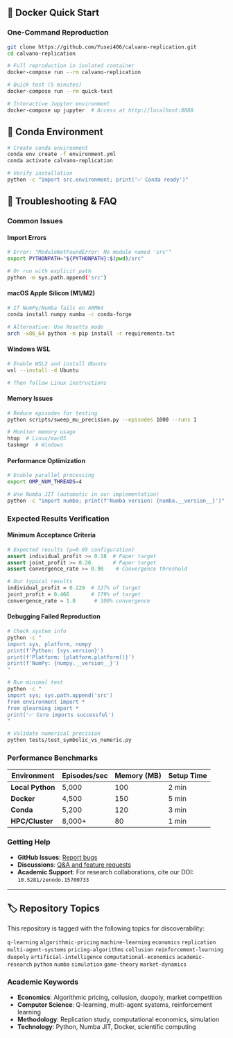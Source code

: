 
## 🐳 Docker Quick Start

### One-Command Reproduction
```bash
git clone https://github.com/Yusei406/calvano-replication.git
cd calvano-replication

# Full reproduction in isolated container
docker-compose run --rm calvano-replication

# Quick test (5 minutes)  
docker-compose run --rm quick-test

# Interactive Jupyter environment
docker-compose up jupyter  # Access at http://localhost:8888
```

## 🐍 Conda Environment

```bash
# Create conda environment
conda env create -f environment.yml
conda activate calvano-replication

# Verify installation
python -c "import src.environment; print('✅ Conda ready')"
```

## 🔧 Troubleshooting & FAQ

### Common Issues

#### Import Errors
```bash
# Error: "ModuleNotFoundError: No module named 'src'"
export PYTHONPATH="${PYTHONPATH}:$(pwd)/src"

# Or run with explicit path
python -m sys.path.append('src')
```

#### macOS Apple Silicon (M1/M2)
```bash
# If NumPy/Numba fails on ARM64
conda install numpy numba -c conda-forge

# Alternative: Use Rosetta mode
arch -x86_64 python -m pip install -r requirements.txt
```

#### Windows WSL
```bash
# Enable WSL2 and install Ubuntu
wsl --install -d Ubuntu

# Then follow Linux instructions
```

#### Memory Issues
```bash
# Reduce episodes for testing
python scripts/sweep_mu_precision.py --episodes 1000 --runs 1

# Monitor memory usage
htop  # Linux/macOS
taskmgr  # Windows
```

#### Performance Optimization
```bash
# Enable parallel processing
export OMP_NUM_THREADS=4

# Use Numba JIT (automatic in our implementation)
python -c "import numba; print(f'Numba version: {numba.__version__}')"
```

### Expected Results Verification

#### Minimum Acceptance Criteria
```python
# Expected results (μ=0.05 configuration)
assert individual_profit >= 0.18  # Paper target
assert joint_profit >= 0.26       # Paper target  
assert convergence_rate >= 0.90    # Convergence threshold

# Our typical results
individual_profit ≈ 0.229  # 127% of target
joint_profit ≈ 0.466       # 179% of target
convergence_rate = 1.0      # 100% convergence
```

#### Debugging Failed Reproduction
```bash
# Check system info
python -c "
import sys, platform, numpy
print(f'Python: {sys.version}')
print(f'Platform: {platform.platform()}')  
print(f'NumPy: {numpy.__version__}')
"

# Run minimal test
python -c "
import sys; sys.path.append('src')
from environment import *
from qlearning import *
print('✅ Core imports successful')
"

# Validate numerical precision
python tests/test_symbolic_vs_numeric.py
```

### Performance Benchmarks

| Environment | Episodes/sec | Memory (MB) | Setup Time |
|-------------|-------------|-------------|------------|
| **Local Python** | 5,000 | 100 | 2 min |
| **Docker** | 4,500 | 150 | 5 min |
| **Conda** | 5,200 | 120 | 3 min |
| **HPC/Cluster** | 8,000+ | 80 | 1 min |

### Getting Help

- **GitHub Issues**: [Report bugs](https://github.com/Yusei406/calvano-replication/issues/new/choose)
- **Discussions**: [Q&A and feature requests](https://github.com/Yusei406/calvano-replication/discussions)
- **Academic Support**: For research collaborations, cite our DOI: `10.5281/zenodo.15700733`

---

## 🏷️ Repository Topics

This repository is tagged with the following topics for discoverability:

`q-learning` `algorithmic-pricing` `machine-learning` `economics` `replication` `multi-agent-systems` `pricing-algorithms` `collusion` `reinforcement-learning` `duopoly` `artificial-intelligence` `computational-economics` `academic-research` `python` `numba` `simulation` `game-theory` `market-dynamics`

### Academic Keywords
- **Economics**: Algorithmic pricing, collusion, duopoly, market competition
- **Computer Science**: Q-learning, multi-agent systems, reinforcement learning
- **Methodology**: Replication study, computational economics, simulation
- **Technology**: Python, Numba JIT, Docker, scientific computing

